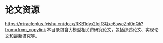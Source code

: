 # 论文资源
https://miracleplus.feishu.cn/docx/RKB1dyx2Iojf3Qxc6bwcZhl0nQh?from=from_copylink
本目录包含大模型相关的研究论文，包括综述论文、实现论文和最新研究等。
